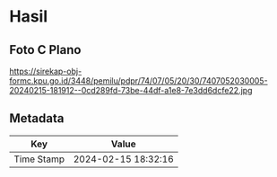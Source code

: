# Hasil

## Foto C Plano

https://sirekap-obj-formc.kpu.go.id/3448/pemilu/pdpr/74/07/05/20/30/7407052030005-20240215-181912--0cd289fd-73be-44df-a1e8-7e3dd6dcfe22.jpg


## Metadata

| Key        | Value               |
| ---------- | ------------------- |
| Time Stamp | 2024-02-15 18:32:16 |



